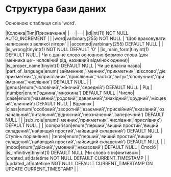 # Структура бази даних

Основною є таблиця слів 'word'.

|Колонка|Тип|Призначення| 
|---|---|
|id|int(11) NOT NULL AUTO_INCREMENT | |
|word|varbinary(255) NOT NULL  | 'Щоб враховувати написання з великої літери' |
|accented|varbinary(255) DEFAULT NULL | |
|is_wrong|tinyint(1) NOT NULL DEFAULT '0' |
|is_main_form|tinyint(1) DEFAULT NULL | Чи є данне слово основною формою слова (для іменника це - чоловічий рід, називний відмінок однини)|
|is_proper_name|tinyint(1) DEFAULT NULL | Чи це власна назва|
|part_of_language|enum('займенник','іменник','прикметник','дієслово','дієприкметник','дієприслівник','прислівник','частка','вигук','сполучник','прийменник','числівник') DEFAULT NULL | |
|genus|enum('чоловічий','жіночий','середній') DEFAULT NULL  | Рід |
|number|enum('однина','множина') DEFAULT NULL | Число|
|case|enum('називний','родовий','давальний','знахідний','орудний','місцевий','кличний') DEFAULT NULL  | Відмінок |
|class|enum('особовий','зворотній','взаємний','присвійний','вказівний','означальний','питальний','відносний','неозначений','заперечний') DEFAULT NULL | |
|sub_role|enum('іменник','прикметник','числівник','прислівник') DEFAULT NULL | |
|comparison|enum('перший','вищий простий','вищий складений','найвищий простий','найвищий складений') DEFAULT NULL |Ступінь порівняння |
|tense|enum('перший','вищий простий','вищий складений','найвищий простий','найвищий складений') DEFAULT NULL | |
|mood|enum('дійсний','умовний','наказовий') DEFAULT NULL  | Спосіб |
|is_infinitive|tinyint(1) DEFAULT NULL |Чи слово є інфінитивом |
|created_at|datetime NOT NULL DEFAULT CURRENT_TIMESTAMP | |
|updated_at|datetime NOT NULL DEFAULT CURRENT_TIMESTAMP ON UPDATE CURRENT_TIMESTAMP | |
